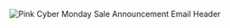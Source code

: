 ![Pink Cyber Monday Sale Announcement Email Header](https://user-images.githubusercontent.com/75447439/135032808-e1db475d-9826-4c01-ade8-8bc255d3a100.gif)
